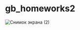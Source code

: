# gb_homeworks2
![Снимок экрана (2)](https://user-images.githubusercontent.com/89216125/142846643-d1dbccdb-4793-450f-b0c0-198265872dae.png)
